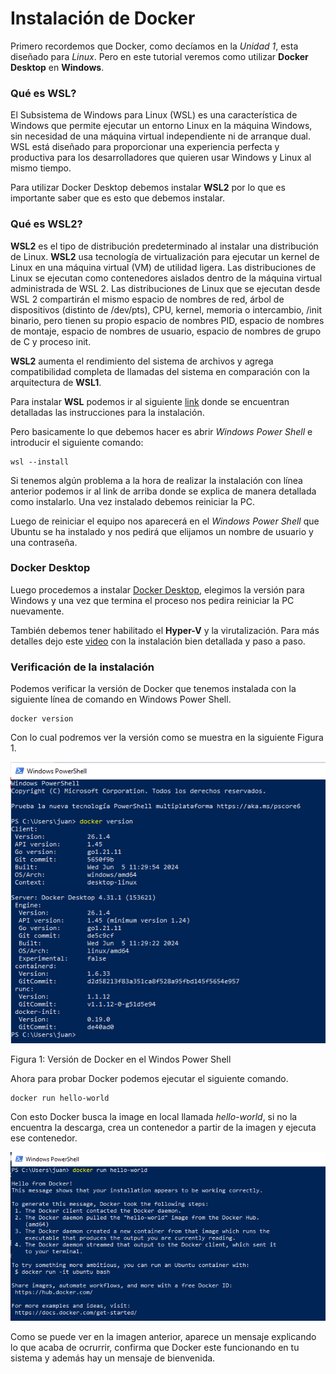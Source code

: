 # Instalación de Docker

Primero recordemos que Docker, como decíamos en la *Unidad 1*, esta diseñado para *Linux*. Pero en este tutorial veremos como utilizar **Docker Desktop** en **Windows**.

### Qué es WSL?
El Subsistema de Windows para Linux (WSL) es una característica de Windows que permite ejecutar un entorno Linux en la máquina Windows, sin necesidad de una máquina virtual independiente ni de arranque dual. WSL está diseñado para proporcionar una experiencia perfecta y productiva para los desarrolladores que quieren usar Windows y Linux al mismo tiempo.

Para utilizar Docker Desktop debemos instalar **WSL2** por lo que es importante saber que es esto que debemos instalar.

### Qué es WSL2?
**WSL2** es el tipo de distribución predeterminado al instalar una distribución de Linux. **WSL2** usa tecnología de virtualización para ejecutar un kernel de Linux en una máquina virtual (VM) de utilidad ligera. Las distribuciones de Linux se ejecutan como contenedores aislados dentro de la máquina virtual administrada de WSL 2. Las distribuciones de Linux que se ejecutan desde WSL 2 compartirán el mismo espacio de nombres de red, árbol de dispositivos (distinto de /dev/pts), CPU, kernel, memoria o intercambio, /init binario, pero tienen su propio espacio de nombres PID, espacio de nombres de montaje, espacio de nombres de usuario, espacio de nombres de grupo de C y proceso init.

**WSL2** aumenta el rendimiento del sistema de archivos y agrega compatibilidad completa de llamadas del sistema en comparación con la arquitectura de **WSL1**. 

Para instalar **WSL** podemos ir al siguiente [link](https://learn.microsoft.com/es-es/windows/wsl/install) donde se encuentran detalladas las instrucciones para la instalación.

Pero basicamente lo que debemos hacer es abrir *Windows Power Shell* e introducir el siguiente comando:

```
wsl --install
```
Si tenemos algún problema a la hora de realizar la instalación con línea anterior podemos ir al link de arriba donde se explica de manera detallada como instalarlo. Una vez instalado debemos reiniciar la PC.

Luego de reiniciar el equipo nos aparecerá en el *Windows Power Shell* que Ubuntu se ha instalado y nos pedirá que elijamos un nombre de usuario y una contraseña.

### Docker Desktop

Luego procedemos a instalar [Docker Desktop](https://www.docker.com/products/docker-desktop/), elegimos la versión para Windows y una vez que termina el proceso nos pedira reiniciar la PC nuevamente.

También debemos tener habilitado el **Hyper-V** y la virutalización. Para más detalles dejo este [video](https://www.youtube.com/watch?v=KISyPtUBqbc&list=WL&index=3&t=1s) con la instalación bien detallada y paso a paso.

### Verificación de la instalación

Podemos verificar la versión de Docker que tenemos instalada con la siguiente línea de comando en Windows Power Shell.

```
docker version
```
Con lo cual podremos ver la versión como se muestra en la siguiente Figura 1.

![docker version](/img/docker%20version.png)
<figcaption>Figura 1: Versión de Docker en el Windos Power Shell</figcaption>


Ahora para probar Docker podemos ejecutar el siguiente comando.

```
docker run hello-world
```

Con esto Docker busca la image en local llamada *hello-world*, si no la encuentra la descarga, crea un contenedor a partir de la imagen y ejecuta ese contenedor.

![docker hello-world](/img/docker-hello-world.png)

Como se puede ver en la imagen anterior, aparece un mensaje explicando lo que acaba de ocrurrir, confirma que Docker este funcionando en tu sistema y además hay un mensaje de bienvenida. 